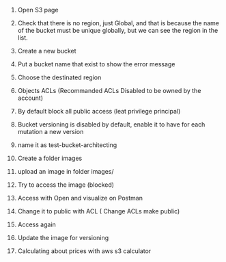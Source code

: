 
1. Open S3 page 

2. Check that there is no region, just Global, and that is because the name of the bucket must be unique globally,
but we can see the region in the list.

3. Create a new bucket
   
4. Put a bucket name that exist to show the error message
5. Choose the destinated region
6. Objects ACLs  (Recommanded ACLs Disabled to be owned by the account)
7. By default block all public access (leat privilege principal)
8. Bucket versioning is disabled by default, enable it to have for each mutation a new version
9. name it as test-bucket-architecting
10. Create a folder images
11. upload an image in folder images/
12. Try to access the image (blocked)
13. Access with Open and visualize on Postman 
14. Change it to public with ACL ( Change ACLs make public)
15. Access again 
16. Update the image for versioning
17. Calculating about prices with aws s3 calculator